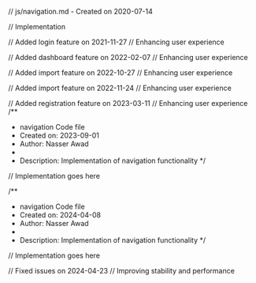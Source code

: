 // js/navigation.md - Created on 2020-07-14

// Implementation

// Added login feature on 2021-11-27
// Enhancing user experience

// Added dashboard feature on 2022-02-07
// Enhancing user experience

// Added import feature on 2022-10-27
// Enhancing user experience

// Added import feature on 2022-11-24
// Enhancing user experience

// Added registration feature on 2023-03-11
// Enhancing user experience
/**
 * navigation Code file
 * Created on: 2023-09-01
 * Author: Nasser Awad
 *
 * Description: Implementation of navigation functionality
 */
 
// Implementation goes here

/**
 * navigation Code file
 * Created on: 2024-04-08
 * Author: Nasser Awad
 *
 * Description: Implementation of navigation functionality
 */
 
// Implementation goes here


// Fixed issues on 2024-04-23
// Improving stability and performance
